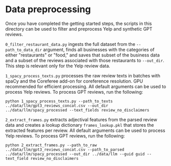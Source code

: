 # Data preprocessing

Once you have completed the getting started steps, the scripts in this directory can be used to filter and preprocess Yelp and synthetic GPT reviews. 

`0_filter_restaurant_data.py` ingests the full dataset from the `--path_to_data_dir` argument, finds all businesses with the categories of either "restaurants" or "food," and saves that subset of the business data and a subset of the reviews associated with those restaurants to `--out_dir`. This step is relevant only for the Yelp review data.

`1_spacy_process_texts.py` processes the raw review texts in batches with spaCy and the Coreferee add-on for coreference resolution. GPU recommended for efficient processing. All default arguments can be used to process Yelp reviews. To process GPT reviews, run the following:
```
python 1_spacy_process_texts.py --path_to_texts ../data/llm/gpt3_reviews_concat.csv --out_dir ../data/llm/spacy_processed --text_fields review_no_disclaimers
```

`2_extract_frames.py` extracts adjectival features from the parsed review data and creates a lookup dictionary `frames_lookup.pkl` that stores the extracted features per review. All default arguments can be used to process Yelp reviews. To process GPT reviews, run the following:
```
python 2_extract_frames.py --path_to_raw ../data/llm/gpt3_reviews_concat.csv --path_to_parsed ../data/llm/spacy_processed --out_dir ../data/llm --guid guid --text_field review_no_disclaimers
```
